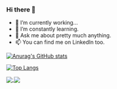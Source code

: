 ### Hi there 👋

- 🔭 I’m currently working...
- 🌱 I’m constantly learning.
- 💬 Ask me about pretty much anything.
- 📫 You can find me on LinkedIn too.

[![Anurag's GitHub stats](https://github-readme-stats.vercel.app/api?username=vpolimenov&count_private=true&show_icons=true&theme=vue-dark&hide=stars&include_all_commits=ture)](https://github.com/anuraghazra/github-readme-stats)

[![Top Langs](https://github-readme-stats.vercel.app/api/top-langs/?username=vpolimenov&layout=compact)](https://github.com/anuraghazra/github-readme-stats)


<a href="https://github.com/vpolimenov">
  <img align="center" src="https://github-readme-stats.vercel.app/api?username=vpolimenov&count_private=true&show_icons=true&theme=vue-dark&hide=stars&include_all_commits=ture)](https://github.com/anuraghazra/github-readme-stats" />
</a>
<a href="https://github.com/vpolimenov">
  <img align="center" src="https://github-readme-stats.vercel.app/api/top-langs/?username=vpolimenov&layout=compact)](https://github.com/anuraghazra/github-readme-stats" />
</a>
